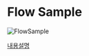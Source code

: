 # Flow Sample

![FlowSample](https://user-images.githubusercontent.com/52282493/229653275-5ed6c9db-5198-41d8-b0b4-293c698bf629.gif)

[내용설명](https://ogyong.tistory.com/58)
